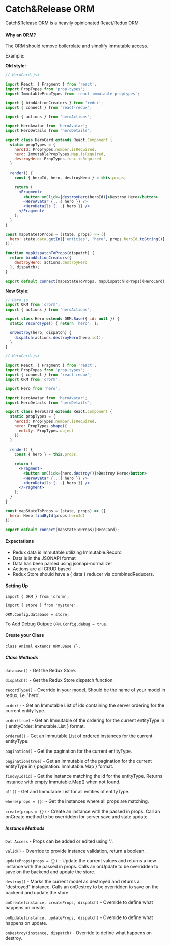 # Catch&Release ORM
Catch&Release ORM is a heavily opinionated React/Redux ORM

#### Why an ORM?
The ORM should remove boilerplate and simplify immutable access.

Example:

**Old style:**
```jsx
// HeroCard.jsx

import React, { Fragment } from 'react';
import PropTypes from 'prop-types';
import ImmutablePropTypes from 'react-immutable-proptypes';

import { bindActionCreators } from 'redux';
import { connect } from 'react-redux';

import { actions } from 'heroActions';

import HeroAvatar from 'heroAvatar';
import HeroDetails from 'heroDetails';

export class HeroCard extends React.Component {
  static propTypes = {
    heroId: PropTypes.number.isRequired,
    hero: ImmutablePropTypes.Map.isRequired,
    destroyHero: PropTypes.func.isRequired
  }
  
  render() {
    const { heroId, hero, destroyHero } = this.props;
    
    return (
      <Fragment>
        <button onClick={destroyHero(heroId)}>Destroy Hero</button>
        <HeroAvatar {...{ hero }} />
        <HeroDetails {...{ hero }} />
      </Fragment>
    ); 
  }
} 

const mapStateToProps = (state, props) => ({
  hero: state.data.getIn(['entities', 'hero', props.heroId.toString()], Immutable.Map())
});

function mapDispatchToProps(dispatch) {
  return bindActionCreators({
    destroyHero: actions.destroyHero
  }, dispatch);
}

export default connect(mapsStateToProps, mapDispatchToProps)(HeroCard);
```

**New Style:**
```jsx
// Hero.js
import ORM from 'crorm';
import { actions } from 'heroActions';

export class Hero extends ORM.Base({ id: null }) {
  static recordType() { return 'hero'; };

  onDestroy(hero, dispatch) {
    dispatch(actions.destroyHero(hero.id));
  }
}
```

```jsx
// HeroCard.jsx

import React, { Fragment } from 'react';
import PropTypes from 'prop-types';
import { connect } from 'react-redux';
import ORM from 'crorm';

import Hero from 'hero';

import HeroAvatar from 'heroAvatar';
import HeroDetails from 'heroDetails';

export class HeroCard extends React.Component {
  static propTypes = {
    heroId: PropTypes.number.isRequired,
    hero: PropTypes.shape({
      entity: PropTypes.object
    })
  }
  
  render() {
    const { hero } = this.props;    
    
    return (
      <Fragment>
        <button onClick={hero.destroy()}>Destroy Hero</button>
        <HeroAvatar {...{ hero }} />
        <HeroDetails {...{ hero }} />
      </Fragment>
    ); 
  }
}

const mapStateToProps = (state, props) => ({
  hero: Hero.findById(props.heroId)
});

export default connect(mapStateToProps)(HeroCard);

```

#### Expectations
* Redux data is Immutable utilizing Immutable.Record
* Data is in the JSONAPI format
* Data has been parsed using jsonapi-normalizer
* Actions are all CRUD based
* Redux Store should have a { data } reducer via combinedReducers. 

#### Setting Up
`import { ORM } from 'crorm';`

`import { store } from 'mystore';`

`ORM.Config.database = store;`

To Add Debug Output: `ORM.Config.debug = true;`

#### Create your Class
`class Animal extends ORM.Base {};`

##### Class Methods
`database()` - Get the Redux Store.

`dispatch()` - Get the Redux Store dispatch function.

`recordType()` - Override in your model. Should be the name of your model in redux, i.e. 'hero'.

`order()` - Get an Immutable List of ids containing the server ordering for the current entityType.

`order(true)` - Get an Immutable of the ordering for the current entityType in { entityOrder: Immutable.List } format.

`ordered()` - Get an Immutable List of ordered instances for the current entityType.

`pagination()` - Get the pagination for the current entityType. 

`pagination(true)` - Get an Immutable of the pagination for the current entityType in { pagination: Immutable.Map } format.

`findById(id)` - Get the instance matching the id for the entityType. Returns instance with empty Immutable.Map() when not found.

`all()` - Get and Immutable List for all entities of entityType.

`where(props = {})` - Get the instances where all props are matching.

`create(props = {})` - Create an instance with the passed in props. Call an onCreate method to be overridden for server save and state update.

##### Instance Methods

`Dot Access` - Props can be added or edited using '.'.

`valid()` - Override to provide instance validation, return a boolean.

`updateProps(props = {})` - Update the current values and returns a new instance with the passed in props. Calls an onUpdate to be overridden to save on the backend and update the store.

`destroy()` - Marks the current model as destroyed and returns a "destroyed" instance. Calls an onDestroy to be overridden to save on the backend and update the store.

`onCreate(instance, createProps, dispatch)` - Override to define what happens on create.

`onUpdate(instance, updateProps, dispatch)` - Override to define what happens on update.

`onDestroy(instance, dispatch)` - Override to define what happens on destroy.
